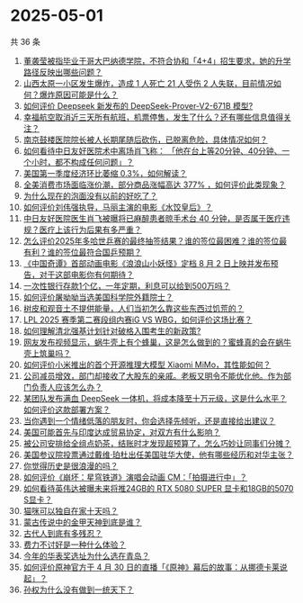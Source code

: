 # 2025-05-01

共 36 条

<!-- BEGIN -->
<!-- 最后更新时间 Thu May 01 2025 03:26:15 GMT+0800 (China Standard Time) -->

1. [董袭莹被指毕业于哥大巴纳德学院，不符合协和「4+4」招生要求，她的升学路径反映出哪些问题？](https://www.zhihu.com/search?q=https%3A%2F%2Fapi.zhihu.com%2Fquestions%2F1900905146491299642)
1. [山西太原一小区发生爆炸，造成 1 人死亡 21 人受伤 2 人失联，目前情况如何？爆炸原因可能是什么？](https://www.zhihu.com/search?q=https%3A%2F%2Fapi.zhihu.com%2Fquestions%2F1900920733963613260)
1. [如何评价 Deepseek 新发布的 DeepSeek-Prover-V2-671B 模型?](https://www.zhihu.com/search?q=https%3A%2F%2Fapi.zhihu.com%2Fquestions%2F1900955534003254030)
1. [幸福航空取消近三天所有航班，机票停售，发生了什么？还有哪些信息值得关注？](https://www.zhihu.com/search?q=https%3A%2F%2Fapi.zhihu.com%2Fquestions%2F1900131955191837875)
1. [南京鼓楼医院院长被人长期尾随后砍伤，已脱离危险，具体情况如何？](https://www.zhihu.com/search?q=https%3A%2F%2Fapi.zhihu.com%2Fquestions%2F1901010894688837686)
1. [如何看待中日友好医院术中离场肖飞称： 「他在台上等20分钟、40分钟、一个小时，都不构成任何问题」？](https://www.zhihu.com/search?q=https%3A%2F%2Fapi.zhihu.com%2Fquestions%2F1900492851256759240)
1. [美国第一季度经济环比萎缩 0.3%，如何解读？](https://www.zhihu.com/search?q=https%3A%2F%2Fapi.zhihu.com%2Fquestions%2F1901011957265437697)
1. [全美消费市场面临涨价潮，部分商品涨幅高达 377% ，如何评价此类现象？](https://www.zhihu.com/search?q=https%3A%2F%2Fapi.zhihu.com%2Fquestions%2F1900505698959356702)
1. [为什么现在的泡面没有以前的好吃了？](https://www.zhihu.com/search?q=https%3A%2F%2Fapi.zhihu.com%2Fquestions%2F1899239046363983992)
1. [如何评价刘伟强执导，马丽主演的电影《水饺皇后》？](https://www.zhihu.com/search?q=https%3A%2F%2Fapi.zhihu.com%2Fquestions%2F1899923012540654565)
1. [中日友好医院医生肖飞被曝将已麻醉患者晾手术台 40 分钟，是否属于医疗违规？医疗上该行为后果有多严重？](https://www.zhihu.com/search?q=https%3A%2F%2Fapi.zhihu.com%2Fquestions%2F1900658667176555321)
1. [怎么评价2025年多哈世乒赛的最终抽签结果？谁的签位最困难？谁的签位最有利？谁的签位最符合国乒预期？](https://www.zhihu.com/search?q=https%3A%2F%2Fapi.zhihu.com%2Fquestions%2F1900266719743836549)
1. [《中国奇谭》首部动画电影《浪浪山小妖怪》定档 8 月 2 日上映并发布预告，对于这部电影你有何期待？](https://www.zhihu.com/search?q=https%3A%2F%2Fapi.zhihu.com%2Fquestions%2F1900497094818625419)
1. [一次性银行存款1个亿，一年定期，利息可以给到500万吗？](https://www.zhihu.com/search?q=https%3A%2F%2Fapi.zhihu.com%2Fquestions%2F624105130)
1. [如何评价屠呦呦当选美国科学院外籍院士？](https://www.zhihu.com/search?q=https%3A%2F%2Fapi.zhihu.com%2Fquestions%2F1900830315653621293)
1. [树皮和观音土不提供能量，人们当初怎么靠这些东西过饥荒的？](https://www.zhihu.com/search?q=https%3A%2F%2Fapi.zhihu.com%2Fquestions%2F1899425269565075848)
1. [LPL 2025 赛季第二赛段组内赛iG VS WBG，如何评价这场比赛？](https://www.zhihu.com/search?q=https%3A%2F%2Fapi.zhihu.com%2Fquestions%2F1900986985713230997)
1. [如何理解清北强基计划针对破格入围考生的新政策?](https://www.zhihu.com/search?q=https%3A%2F%2Fapi.zhihu.com%2Fquestions%2F1898400826403329129)
1. [网友发布视频显示，蜗牛壳上有个蜂巢，这是怎么做到的？蜜蜂真的会在蜗牛壳上筑巢吗？](https://www.zhihu.com/search?q=https%3A%2F%2Fapi.zhihu.com%2Fquestions%2F1899937912822396068)
1. [如何评价小米推出的首个开源推理大模型 Xiaomi MiMo，其性能如何？](https://www.zhihu.com/search?q=https%3A%2F%2Fapi.zhihu.com%2Fquestions%2F1900867270374331919)
1. [公司减员增效，部门却接收了大股东的亲戚。老板又明令不能优化他。作为部门负责人应该怎么办？](https://www.zhihu.com/search?q=https%3A%2F%2Fapi.zhihu.com%2Fquestions%2F1893327403553624264)
1. [某团队发布满血 DeepSeek 一体机，将成本降至十万元级，这是什么水平？如何评价这款部署方案？](https://www.zhihu.com/search?q=https%3A%2F%2Fapi.zhihu.com%2Fquestions%2F1900593090668000911)
1. [当你遇到一个情绪低落的朋友时，你会选择先倾听，还是直接给出建议？](https://www.zhihu.com/search?q=https%3A%2F%2Fapi.zhihu.com%2Fquestions%2F1889949311007192719)
1. [美国可能首先与印度达成贸易协定，对双方有什么影响？](https://www.zhihu.com/search?q=https%3A%2F%2Fapi.zhihu.com%2Fquestions%2F1900511300506859103)
1. [被公司安排给全组点奶茶，结账时才发现超预算了，怎么巧妙让同事们分摊？](https://www.zhihu.com/search?q=https%3A%2F%2Fapi.zhihu.com%2Fquestions%2F15558462356)
1. [美国参议院投票通过戴维·珀杜出任美国驻华大使，他有哪些经历和对华主张？](https://www.zhihu.com/search?q=https%3A%2F%2Fapi.zhihu.com%2Fquestions%2F1900813563024597941)
1. [你觉得历史是很浪漫的吗？](https://www.zhihu.com/search?q=https%3A%2F%2Fapi.zhihu.com%2Fquestions%2F312938407)
1. [如何评价《崩坏：星穹铁道》演唱会动画 CM：「拍摄进行中」？](https://www.zhihu.com/search?q=https%3A%2F%2Fapi.zhihu.com%2Fquestions%2F1900625386414539315)
1. [如何看待英伟达被曝未来将推24GB的 RTX 5080 SUPER 显卡和18GB的5070 S显卡？](https://www.zhihu.com/search?q=https%3A%2F%2Fapi.zhihu.com%2Fquestions%2F1900159956688283003)
1. [猫咪可以独自在家十天吗？](https://www.zhihu.com/search?q=https%3A%2F%2Fapi.zhihu.com%2Fquestions%2F442448678)
1. [蒙古传说中的金甲天神到底是谁？](https://www.zhihu.com/search?q=https%3A%2F%2Fapi.zhihu.com%2Fquestions%2F14284371741)
1. [古代人到底有多残忍？](https://www.zhihu.com/search?q=https%3A%2F%2Fapi.zhihu.com%2Fquestions%2F65105151)
1. [费力不讨好是一种什么体验？](https://www.zhihu.com/search?q=https%3A%2F%2Fapi.zhihu.com%2Fquestions%2F31507843)
1. [今年的华表奖选址为什么选在青岛？](https://www.zhihu.com/search?q=https%3A%2F%2Fapi.zhihu.com%2Fquestions%2F1898980897258202693)
1. [如何评价原神官方于 4 月 30 日的直播「《原神》幕后的故事：从挪德卡莱说起」？](https://www.zhihu.com/search?q=https%3A%2F%2Fapi.zhihu.com%2Fquestions%2F1900889755295655267)
1. [孙权为什么没有做到一统天下？](https://www.zhihu.com/search?q=https%3A%2F%2Fapi.zhihu.com%2Fquestions%2F661067710)

<!-- END -->
